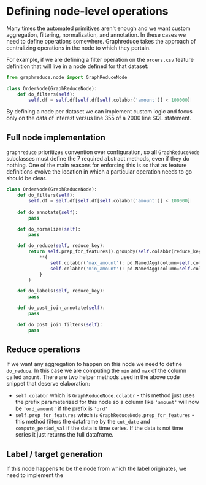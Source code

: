 # Defining node-level operations

Many times the automated primitives aren't enough and we want
custom aggregation, filtering, normalization, and annotation.  In these
cases we need to define operations somewhere.  Graphreduce takes the approach
of centralizing operations in the node to which they pertain.

For example, if we are defining a filter operation on the `orders.csv` feature
definition that will live in a node defined for that dataset:

```Python
from graphreduce.node import GraphReduceNode

class OrderNode(GraphReduceNode):
    def do_filters(self):
        self.df = self.df[self.df[self.colabbr('amount')] < 100000]    
```

By defining a node per dataset we can implement custom logic
and focus only on the data of interest versus line 355 of a 2000 line SQL statement.

## Full node implementation
`graphreduce` prioritizes convention over configuration, so all `GraphReduceNode` subclasses must define the 7 required abstract methods, even if they do nothing.  One of the main reasons for enforcing this is so that as feature definitions evolve the location in which a particular operation needs to go should be clear.

```Python
class OrderNode(GraphReduceNode):
    def do_filters(self):
        self.df = self.df[self.df[self.colabbr('amount')] < 100000]
    
    def do_annotate(self):
        pass

    def do_normalize(self):
        pass

    def do_reduce(self, reduce_key):
        return self.prep_for_features().groupby(self.colabbr(reduce_key)).agg(
            **{
                self.colabbr('max_amount'): pd.NamedAgg(column=self.colabbr('amount'), aggfunc='max'),
                self.colabbr('min_amount'): pd.NamedAgg(column=self.colabbr('amount'), aggfunc='min')
            }
        )

    def do_labels(self, reduce_key):
        pass

    def do_post_join_annotate(self):
        pass

    def do_post_join_filters(self):
        pass
```

## Reduce operations
If we want any aggregation to happen on this node we need to define `do_reduce`.  In this case we are computing the `min` and `max` of the column called `amount`.
There are two helper methods used in the above code snippet that deserve elaboration:

* `self.colabbr` which is `GraphReduceNode.colabbr` - this method just uses the prefix parameterized for this node so a column like `'amount'` will now be `'ord_amount'` if the prefix is `'ord'`
* `self.prep_for_features` which is `GraphReduceNode.prep_for_features` - this method filters the dataframe by the `cut_date` and `compute_period_val` if the data is time series.  If the data is not time series it just returns the full dataframe.

## Label / target generation
If this node happens to be the node from which the label originates, we need to implement the 
